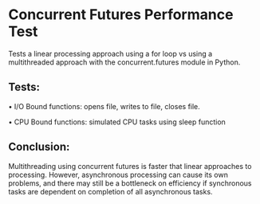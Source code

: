 # Concurrent Futures Performance Test

Tests a linear processing approach using a for loop vs using a multithreaded approach with the 
concurrent.futures module in Python.

## Tests:

• I/O Bound functions: opens file, writes to file, closes file.

• CPU Bound functions: simulated CPU tasks using sleep function

## Conclusion:

Multithreading using concurrent futures is faster that linear approaches to processing.
However, asynchronous processing can cause its own problems, and there may still be a
bottleneck on efficiency if synchronous tasks are dependent on completion of all asynchronous
tasks.
